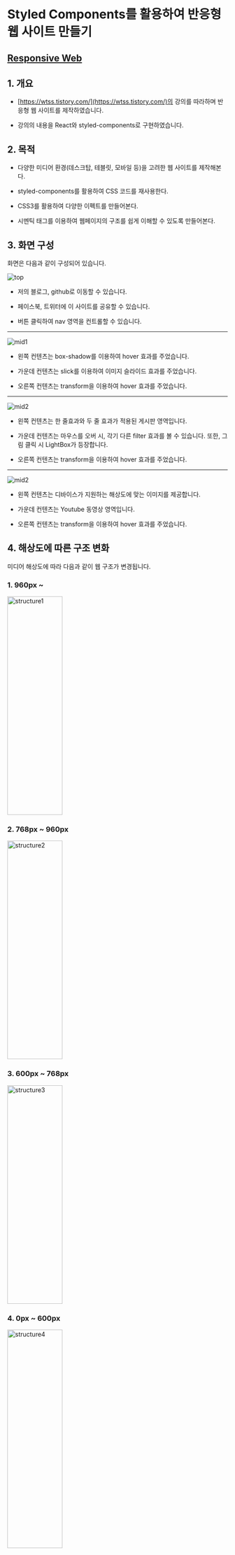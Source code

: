 # Styled Components를 활용하여 반응형 웹 사이트 만들기

## [Responsive Web](https://eastshine94.github.io/Responsive_Web/)

## 1. 개요

- [https://wtss.tistory.com/](https://wtss.tistory.com/)의 강의를 따라하며 반응형 웹 사이트를 제작하였습니다.
  
- 강의의 내용을 React와 styled-components로 구현하였습니다.

## 2. 목적

- 다양한 미디어 환경(데스크탑, 테블릿, 모바일 등)을 고려한 웹 사이트를 제작해본다.

- styled-components를 활용하여 CSS 코드를 재사용한다.

- CSS3를 활용하여 다양한 이펙트를 만들어본다.

- 시멘틱 태그를 이용하여 웹페이지의 구조를 쉽게 이해할 수 있도록 만들어본다.
  
## 3. 화면 구성

화면은 다음과 같이 구성되어 있습니다.

<img src="https://user-images.githubusercontent.com/41350459/82223641-dd2ddc80-995d-11ea-806b-2ee6f1d5b200.png" alt="top"/>

- 저의 블로그, github로 이동할 수 있습니다.
  
- 페이스북, 트위터에 이 사이트를 공유할 수 있습니다.
  
- 버튼 클릭하여 nav 영역을 컨트롤할 수 있습니다.

------------

<img src="https://user-images.githubusercontent.com/41350459/82226120-1156cc80-9961-11ea-9189-72e172cbd20a.png" alt="mid1"/>

- 왼쪽 컨텐츠는 box-shadow를 이용하여 hover 효과를 주었습니다.

- 가운데 컨텐츠는 slick를 이용하여 이미지 슬라이드 효과를 주었습니다.

- 오른쪽 컨텐츠는 transform을 이용하여 hover 효과를 주었습니다.

------------

<img src="https://user-images.githubusercontent.com/41350459/82291337-c336dd00-99e3-11ea-8384-86d645b2b1fa.png" alt="mid2"/>

- 왼쪽 컨텐츠는 한 줄효과와 두 줄 효과가 적용된 게시판 영역입니다.

- 가운데 컨텐츠는 마우스를 오버 시, 각기 다른 filter 효과를 볼 수 있습니다. 또한, 그림 클릭 시 LightBox가 등장합니다.

- 오른쪽 컨텐츠는 transform을 이용하여 hover 효과를 주었습니다.

------------

<img src="https://user-images.githubusercontent.com/41350459/82227930-672c7400-9963-11ea-830b-b46e4eeb6503.png" alt="mid2"/>

- 왼쪽 컨텐츠는 디바이스가 지원하는 해상도에 맞는 이미지를 제공합니다.

- 가운데 컨텐츠는 Youtube 동영상 영역입니다.

- 오른쪽 컨텐츠는 transform을 이용하여 hover 효과를 주었습니다.


## 4. 해상도에 따른 구조 변화

미디어 해상도에 따라 다음과 같이 웹 구조가 변경됩니다.

### 1. 960px ~

<img src="https://user-images.githubusercontent.com/41350459/82219679-94275980-9958-11ea-893d-6ea0475fa993.png" alt="structure1" width="50%" height="500px"/>


### 2. 768px ~ 960px

<img src="https://user-images.githubusercontent.com/41350459/82219692-98537700-9958-11ea-902c-2847116dd973.png" alt="structure2" width="50%" height="500px"/>

### 3. 600px ~ 768px

<img src="https://user-images.githubusercontent.com/41350459/82219709-9db0c180-9958-11ea-9eae-e9b0ef5d6471.png" alt="structure3" width="50%" height="500px"/>

### 4. 0px ~ 600px

<img src="https://user-images.githubusercontent.com/41350459/82219715-9f7a8500-9958-11ea-8508-766957b423a6.png" alt="structure4" width="50%" height="500px"/>
